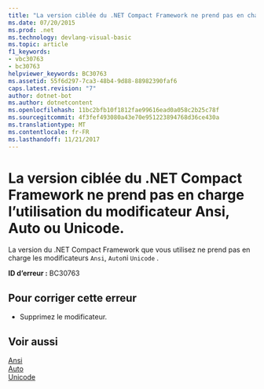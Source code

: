 ```yaml
---
title: "La version ciblée du .NET Compact Framework ne prend pas en charge l’utilisation du modificateur Ansi, Auto ou Unicode."
ms.date: 07/20/2015
ms.prod: .net
ms.technology: devlang-visual-basic
ms.topic: article
f1_keywords:
- vbc30763
- bc30763
helpviewer_keywords: BC30763
ms.assetid: 55f6d297-7ca3-48b4-9d88-88982390faf6
caps.latest.revision: "7"
author: dotnet-bot
ms.author: dotnetcontent
ms.openlocfilehash: 11bc2bfb10f1812fae99616ead0a058c2b25c78f
ms.sourcegitcommit: 4f3fef493080a43e70e951223894768d36ce430a
ms.translationtype: MT
ms.contentlocale: fr-FR
ms.lasthandoff: 11/21/2017
---
```

# <a name="the-targeted-version-of-the-net-compact-framework-does-not-support-using-the-ansi-auto-or-unicode-modifier"></a>La version ciblée du .NET Compact Framework ne prend pas en charge l’utilisation du modificateur Ansi, Auto ou Unicode.
La version du .NET Compact Framework que vous utilisez ne prend pas en charge les modificateurs `Ansi`, `Auto`ni `Unicode` .  
  
 **ID d’erreur :** BC30763  
  
## <a name="to-correct-this-error"></a>Pour corriger cette erreur  
  
-   Supprimez le modificateur.  
  
## <a name="see-also"></a>Voir aussi  
 [Ansi](../../visual-basic/language-reference/modifiers/ansi.md)  
 [Auto](../../visual-basic/language-reference/modifiers/auto.md)  
 [Unicode](../../visual-basic/language-reference/modifiers/unicode.md)
